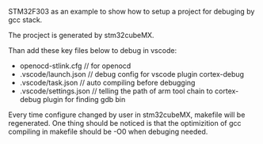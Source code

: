 STM32F303 as an example to show how to setup a project for debuging by gcc stack.

The procject is generated by stm32cubeMX.

Than add these key files below to debug in vscode:
- openocd-stlink.cfg // for openocd
- .vscode/launch.json // debug config for vscode plugin cortex-debug
- .vscode/task.json // auto compiling before debugging
- .vscode/settings.json // telling the path of arm tool chain to cortex-debug plugin for finding gdb bin 
  
Every time configure changed by user in stm32cubeMX, makefile will be regenerated. One thing should be noticed is that the optimizition of gcc compiling in makefile should be -O0 when debuging needed. 